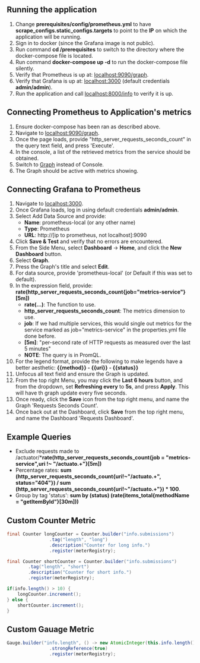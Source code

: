 <h2>Running the application</h2>
<ol>
<li>Change <b>prerequisites/config/prometheus.yml</b> to have <b>scrape_configs.static_configs.targets</b> to point to the <b>IP</b> on which the application will be running.</li>
<li>Sign in to docker (since the Grafana image is not public).</li>
<li>Run command <b>cd /prerequisites</b> to switch to the directory where the docker-compose file is located.</li>
<li>Run command <b>docker-compose up -d</b> to run the docker-compose file silently.</li>
<li>Verify that Prometheus is up at: <a href="http://localhost:9090/graph">localhost:9090/graph</a>.</li>
<li>Verify that Grafana is up at: <a href="http://localhost:3000">localhost:3000</a> (default credentials <b>admin/admin</b>).</li>
<li>Run the application and call <a href="http://localhost:8080/info">localhost:8000/info</a> to verify it is up.</li>
</ol>

<h2>Connecting Prometheus to Application's metrics</h2>
<ol>
<li>Ensure docker-compose has been ran as described above.</li>
<li>Navigate to <a href="localhost:9090/graph">localhost:9090/graph</a>.</li>
<li>Once the page loads, provide "http_server_requests_seconds_count" in the query text field, and press 'Execute'.</li>
<li>In the console, a list of the retrieved metrics from the service should be obtained.</li>
<li>Switch to <a href="http://localhost:9090/graph?g0.range_input=1h&g0.expr=http_server_requests_seconds_count&g0.tab=0">Graph</a> instead of Console.</li>
<li>The Graph should be active with metrics showing.</li>
</ol>

<h2>Connecting Grafana to Prometheus</h2>
<ol>
<li>Navigate to <a href="http://localhost:3000">localhost:3000</a>.</li>
<li>Once Grafana loads, log in using default credentials <b>admin/admin</b>.</li>
<li>
Select Add Data Source and provide:
    <ul>
        <li><b>Name</b>: prometheus-local (or any other name)</li>
        <li><b>Type</b>: Prometheus</li>
        <li><b>URL</b>: http://[ip to prometheus, not localhost]:9090</li>
    </ul>
</li>
<li>Click <b>Save & Test</b> and verify that no errors are encountered.</li>
<li>From the Side Menu, select <b>Dashboard</b> -> <b>Home</b>, and click the <b>New Dashboard</b> button.</li>
<li>Select <b>Graph</b>.</li>
<li>Press the Graph's title and select <b>Edit</b>.</li>
<li>For data source, provide 'prometheus-local' (or Default if this was set to default).</li>
<li>
In the expression field, provide: <b>rate(http_server_requests_seconds_count{job="metrics-service"}[5m])</b>
    <ul>
    <li><b>rate(...)</b>: The function to use.</li>
    <li><b>http_server_requests_seconds_count</b>: The metrics dimension to use.</li>
    <li><b>job</b>: If we had multiple services, this would single out metrics for the service marked as job="metrics-service" in the properties.yml file done before.</li>
    <li><b>[5m]</b>: "per-second rate of HTTP requests as measured over the last 5 minutes"</li>
    <li><b>NOTE</b>: The query is in PromQL.</li>
    </ul>
</li>
<li>For the legend format, provide the following to make legends have a better aesthetic: <b>{{method}} - {{uri}} - {{status}}</b></li>
<li>Unfocus all text field and ensure the Graph is updated.</li>
<li>From the top right Menu, you may click the <b>Last 6 hours</b> button, and from the dropdown, set <b>Refreshing every</b> to <b>5s</b>, and press <b>Apply</b>. This will have th graph update every five seconds.</li>
<li>Once ready, click the <b>Save</b> icon from the top right menu, and name the Graph 'Requests Seconds Count'.</li>
<li>Once back out at the Dashboard, click <b>Save</b> from the top right menu, and name the Dashboard 'Requests Dashboard'.</li>
</ol>

<h2>Example Queries</h2>
<ul>
<li>Exclude requests made to /actuator/*<b>rate(http_server_requests_seconds_count{job = "metrics-service",uri !~ "/actuato.+"}[5m])</b></li>
<li>Percentage rates: <b>sum (http_server_requests_seconds_count{uri!~"/actuato.+", status="404"}) / sum (http_server_requests_seconds_count{uri!~"/actuato.+"}) * 100</b>.</li>
<li>Group by tag 'status': <b>sum by (status) (rate(items_total{methodName = "getItemById"}[30m]))</b></li>
</ul>

<h2>Custom Counter Metric</h2>

```java
final Counter longCounter = Counter.builder("info.submissions")
                .tag("length", "long")
                .description("Counter for long info.")
                .register(meterRegistry);

final Counter shortCounter = Counter.builder("info.submissions")
        .tag("length", "short")
        .description("Counter for short info.")
        .register(meterRegistry);

if(info.length() > 10) {
    longCounter.increment();
} else {
    shortCounter.increment();
}
```
<h2>Custom Gauage Metric</h2>

```java
Gauge.builder("info.length", () -> new AtomicInteger(this.info.length()).get())
                .strongReference(true)
                .register(meterRegistry);
```